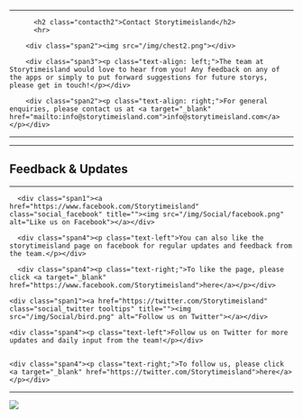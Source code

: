 <!-- Contact Page -->
<!--Container for Contact Storytimeisland--> 
                  
<div class="span5">
 <hr>

          <h2 class="contacth2">Contact Storytimeisland</h2>
          <hr>

  <div class="row">

        <div class="span2"><img src="/img/chest2.png"></div>

        <div class="span3"><p class="text-align: left;">The team at Storytimeisland would love to hear from you! Any feedback on any of the apps or simply to put forward suggestions for future storys, please get in touch!</p></div>

        <div class="span2"><p class="text-align: right;">For general enquiries, please contact us at <a target="_blank" href="mailto:info@storytimeisland.com">info@storytimeisland.com</a></p></div>
          
  </div>
                           
 <hr>       
</div>

<!--End of Container-->

<!--Container for Feedback & Updates -->
 <!--Nested Columns for Facebook Icon & text-->

<div class="span5">

  <hr>
  <h2 class="contacth2">Feedback & Updates</h2>
  <hr>

  <div class="row">

      <div class="span1"><a href="https://www.facebook.com/Storytimeisland" class="social_facebook" title=""><img src="/img/Social/facebook.png" alt="Like us on Facebook"></a></div>

      <div class="span4"><p class="text-left">You can also like the storytimeisland page on facebook for regular updates and feedback from the team.</p></div>

      <div class="span4"><p class="text-right;">To like the page, please click <a target="_blank" href="https://www.facebook.com/Storytimeisland">here</a></p></div>        
          
  </div>
<!--End of Facebook container-->

<!--Nested Columns for Twitter Icon & text-->     

  <div class="row">

    <div class="span1"><a href="https://twitter.com/Storytimeisland" class="social_twitter tooltips" title=""><img src="/img/Social/bird.png" alt="Follow us on Twitter"></a></div>

    <div class="span4"><p class="text-left">Follow us on Twitter for more updates and daily input from the team!</p></div>

          
    <div class="span4"><p class="text-right;">To follow us, please click <a target="_blank" href="https://twitter.com/Storytimeisland">here</a></p></div>
          

  </div>
          
 <!--End of Twitter container-->         
          


 <hr>       
</div>

<!--End of Feedback & Update container-->


<!-- Landscape image above footer-->
<img src="/img/village.png">
 
<!--End of Contact Page-->
